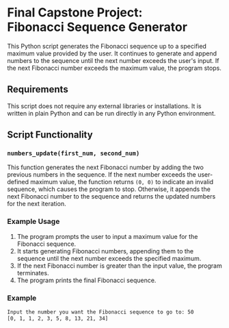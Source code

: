 # Final Capstone Project: <br> Fibonacci Sequence Generator

This Python script generates the Fibonacci sequence up to a specified maximum value provided by the user. It continues to generate and append numbers to the sequence until the next number exceeds the user's input. If the next Fibonacci number exceeds the maximum value, the program stops.

## Requirements

This script does not require any external libraries or installations. It is written in plain Python and can be run directly in any Python environment.

## Script Functionality

### `numbers_update(first_num, second_num)`
This function generates the next Fibonacci number by adding the two previous numbers in the sequence. If the next number exceeds the user-defined maximum value, the function returns `(0, 0)` to indicate an invalid sequence, which causes the program to stop. Otherwise, it appends the next Fibonacci number to the sequence and returns the updated numbers for the next iteration.

### Example Usage

1. The program prompts the user to input a maximum value for the Fibonacci sequence.
2. It starts generating Fibonacci numbers, appending them to the sequence until the next number exceeds the specified maximum.
3. If the next Fibonacci number is greater than the input value, the program terminates.
4. The program prints the final Fibonacci sequence.

### Example

```bash
Input the number you want the Fibonacci sequence to go to: 50
[0, 1, 1, 2, 3, 5, 8, 13, 21, 34]
